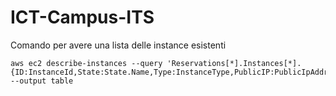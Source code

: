 # ICT-Campus-ITS

Comando per avere una lista delle instance esistenti
```
aws ec2 describe-instances --query 'Reservations[*].Instances[*].{ID:InstanceId,State:State.Name,Type:InstanceType,PublicIP:PublicIpAddress}' --output table
```
